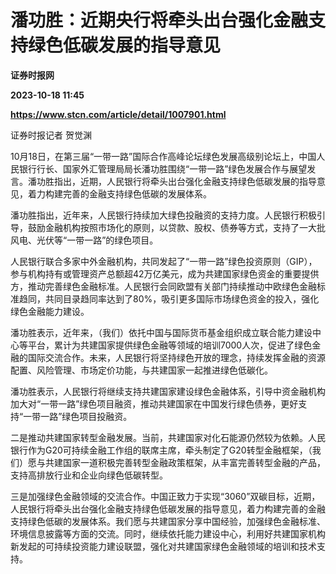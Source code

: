 # 潘功胜：近期央行将牵头出台强化金融支持绿色低碳发展的指导意见
**证券时报网**

**2023-10-18 11:45**

**https://www.stcn.com/article/detail/1007901.html**

证券时报记者 贺觉渊  

10月18日，在第三届“一带一路”国际合作高峰论坛绿色发展高级别论坛上，中国人民银行行长、国家外汇管理局局长潘功胜围绕“一带一路”绿色发展合作与展望发言。潘功胜指出，近期，人民银行将牵头出台强化金融支持绿色低碳发展的指导意见，着力构建完善的金融支持绿色低碳的发展体系。

潘功胜指出，近年来，人民银行持续加大绿色投融资的支持力度。人民银行积极引导，鼓励金融机构按照市场化的原则，以贷款、股权、债券等方式，支持了一大批风电、光伏等“一带一路”的绿色项目。

人民银行联合多家中外金融机构，共同发起了“一带一路”绿色投资原则（GIP），参与机构持有或管理资产总额超42万亿美元，成为共建国家绿色资金的重要提供方，推动完善绿色金融标准。人民银行会同欧盟有关部门持续推动中欧绿色金融标准趋同，共同目录趋同率达到了80%，吸引更多国际市场绿色资金的投入，强化绿色金融能力建设。

潘功胜表示，近年来，（我们）依托中国与国际货币基金组织成立联合能力建设中心等平台，累计为共建国家提供绿色金融等领域的培训7000人次，促进了绿色金融的国际交流合作。未来，人民银行将坚持绿色开放的理念，持续发挥金融的资源配置、风险管理、市场定价功能，与共建国家一起推进绿色低碳化。

潘功胜表示，人民银行将继续支持共建国家建设绿色金融体系，引导中资金融机构加大对“一带一路”绿色项目融资，推动共建国家在中国发行绿色债券，更好支持“一带一路”绿色项目投融资。

二是推动共建国家转型金融发展。当前，共建国家对化石能源仍然较为依赖。人民银行作为G20可持续金融工作组的联席主席，牵头制定了G20转型金融框架，（我们）愿与共建国家一道积极完善转型金融政策框架，从丰富完善转型金融的产品，支持高排放行业和企业向绿色低碳转型。

三是加强绿色金融领域的交流合作。中国正致力于实现“3060”双碳目标，近期，人民银行将牵头出台强化金融支持绿色低碳发展的指导意见，着力构建完善的金融支持绿色低碳的发展体系。我们愿与共建国家分享中国经验，加强绿色金融标准、环境信息披露等方面的交流。同时，继续依托能力建设中心，利用好共建国家机构新发起的可持续投资能力建设联盟，强化对共建国家绿色金融领域的培训和技术支持。